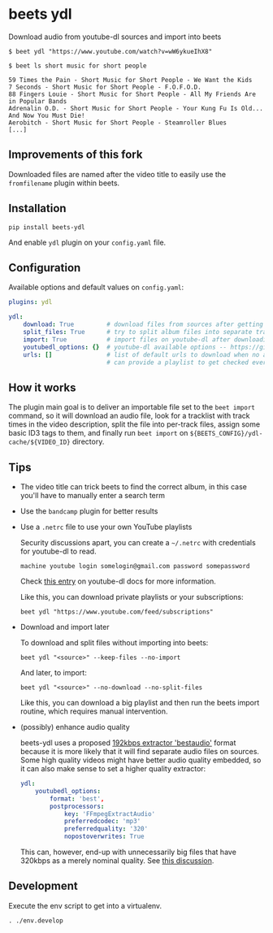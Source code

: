 # beets ydl

Download audio from youtube-dl sources and import into beets

    $ beet ydl "https://www.youtube.com/watch?v=wW6ykueIhX8"

    $ beet ls short music for short people

    59 Times the Pain - Short Music for Short People - We Want the Kids
    7 Seconds - Short Music for Short People - F.O.F.O.D.
    88 Fingers Louie - Short Music for Short People - All My Friends Are in Popular Bands
    Adrenalin O.D. - Short Music for Short People - Your Kung Fu Is Old... And Now You Must Die!
    Aerobitch - Short Music for Short People - Steamroller Blues
    [...]

## Improvements of this fork

Downloaded files are named after the video title to easily use the ``fromfilename`` plugin within beets.

## Installation

    pip install beets-ydl

And enable `ydl` plugin on your `config.yaml` file.

## Configuration

Available options and default values on `config.yaml`:

```yml
plugins: ydl

ydl:
    download: True         # download files from sources after getting information,
    split_files: True      # try to split album files into separate tracks,
    import: True           # import files on youtube-dl after downloading and splitting,
    youtubedl_options: {}  # youtube-dl available options -- https://git.io/fN0c7
    urls: []               # list of default urls to download when no arguments are provided, you
                           # can provide a playlist to get checked every time
```

## How it works

The plugin main goal is to deliver an importable file set to the `beet import`
command, so it will download an audio file, look for a tracklist with track
times in the video description, split the file into per-track files, assign
some basic ID3 tags to them, and finally run `beet import` on
`${BEETS_CONFIG}/ydl-cache/${VIDEO_ID}` directory.

## Tips

- The video title can trick beets to find the correct album, in this case you'll
  have to manually enter a search term

- Use the `bandcamp` plugin for better results

- Use a `.netrc` file to use your own YouTube playlists

  Security discussions apart, you can create a `~/.netrc` with credentials for
  youtube-dl to read.

      machine youtube login somelogin@gmail.com password somepassword

  Check [this entry](https://git.io/fN2TD) on youtube-dl docs for more
  information.

  Like this, you can download private playlists or your subscriptions:

      beet ydl "https://www.youtube.com/feed/subscriptions"

- Download and import later

  To download and split files without importing into beets:

      beet ydl "<source>" --keep-files --no-import

  And later, to import:

      beet ydl "<source>" --no-download --no-split-files

  Like this, you can download a big playlist and then run the beets import
  routine, which requires manual intervention.

- (possibly) enhance audio quality

  beets-ydl uses a proposed [192kbps extractor 'bestaudio'](https://git.io/fN2mJ)
  format because it is more likely that it will find separate audio files on
  sources. Some high quality videos might have better audio quality embedded, so
  it can also make sense to set a higher quality extractor:

  ```yaml
  ydl:
      youtubedl_options:
          format: 'best',
          postprocessors:
              key: 'FFmpegExtractAudio'
              preferredcodec: 'mp3'
              preferredquality: '320'
              nopostoverwrites: True
  ```

  This can, however, end-up with unnecessarily big files that have 320kbps as a
  merely nominal quality. See [this discussion](https://askubuntu.com/q/634584).

## Development

Execute the env script to get into a virtualenv.

    . ./env.develop

